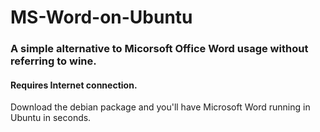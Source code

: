 # MS-Word-on-Ubuntu

### A simple alternative to Micorsoft Office Word usage without referring to wine. ###
#### Requires Internet connection. ####

Download the debian package and you'll have Microsoft Word running in Ubuntu in seconds.
